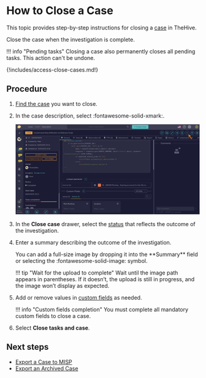 # How to Close a Case

This topic provides step-by-step instructions for closing a [case](about-cases.md) in TheHive.

Close the case when the investigation is complete.

!!! info "Pending tasks"
    Closing a case also permanently closes all pending tasks. This action can't be undone.

{!includes/access-close-cases.md!}

<h2>Procedure</h2>

1. [Find the case](../cases/search-for-cases/find-a-case.md) you want to close.

2. In the case description, select :fontawesome-solid-xmark:.

    ![Close a case](../../../images/user-guides/analyst-corner/cases/close-a-case.png)

3. In the **Close case** drawer, select the [status](../../../administration/status/about-statuses.md) that reflects the outcome of the investigation.

4. Enter a summary describing the outcome of the investigation.

    <!-- md:version 5.5 --> You can add a full-size image by dropping it into the **Summary** field or selecting the :fontawesome-solid-image: symbol.

    !!! tip "Wait for the upload to complete"
        Wait until the image path appears in parentheses. If it doesn’t, the upload is still in progress, and the image won’t display as expected.

5. Add or remove values in [custom fields](../../../administration/custom-fields/about-custom-fields.md) as needed. 

    !!! info "Custom fields completion"
        You must complete all mandatory custom fields to close a case.

6. Select **Close tasks and case**.

<h2>Next steps</h2>

* [Export a Case to MISP](export-a-case-to-misp.md)
* [Export an Archived Case](export-an-archived-case.md)